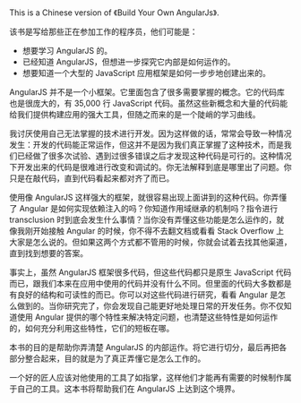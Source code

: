 This is a Chinese version of 《Build Your Own AngularJs》.

该书是写给那些正在参加工作的程序员，他们可能是：

* 想要学习 AngularJS 的。
* 已经知道 AngularJS，但想进一步探究它内部是如何运作的。
* 想要知道一个大型的 JavaScript 应用框架是如何一步步地创建出来的。

AngularJS 并不是一个小框架。它里面包含了很多需要掌握的概念。它的代码库也是很庞大的，有 35,000 行 JavaScript 代码。虽然这些新概念和大量的代码能给我们提供构建应用的强大工具，但随之而来的是一个陡峭的学习曲线。

我讨厌使用自己无法掌握的技术进行开发。因为这样做的话，常常会导致一种情况发生：开发的代码能正常运作，但这并不是因为我们真正掌握了这种技术，而是我们已经做了很多次试验、遇到过很多错误之后才发现这种代码是可行的。这种情况下开发出来的代码是很难进行改变和调试的。你无法解释到底是哪里出了问题。你只是在敲代码，直到代码看起来都对齐了而已。

使用像 AngularJS 这样强大的框架，就很容易出现上面讲到的这种代码。你弄懂了 Angular 是如何实现依赖注入的吗？你知道作用域继承的机制吗？指令进行 transclusion 时到底会发生什么事情？当你没有弄懂这些功能是怎么运作的，就像我刚开始接触 Angular 的时候，你不得不去翻文档或看看 Stack Overflow 上大家是怎么说的。但如果这两个方式都不管用的时候，你就会试着去找其他渠道，直到找到想要的答案。

事实上，虽然 AngularJS 框架很多代码，但这些代码都只是原生 JavaScript 代码而已，跟我们本来在应用中使用的代码并没有什么不同。但里面的代码大多数都是有良好的结构和可读性的而已。你可以对这些代码进行研究，看看 Angular 是怎么做到的。当你研究完了，你会发现自己能更好地处理日常的开发任务。你不仅知道使用 Angular 提供的哪个特性来解决特定问题，也清楚这些特性是如何运作的，如何充分利用这些特性，它们的短板在哪。

本书的目的是帮助你弄清楚 AngularJS 的内部运作。将它进行切分，最后再把各部分整合起来，目的就是为了真正弄懂它是怎么工作的。

一个好的匠人应该对他使用的工具了如指掌，这样他们才能再有需要的时候制作属于自己的工具。这本书将帮助我们在 AngularJS 上达到这个境界。